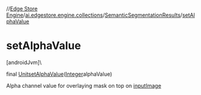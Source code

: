 //[Edge Store Engine](../../../index.md)/[ai.edgestore.engine.collections](../index.md)/[SemanticSegmentationResults](index.md)/[setAlphaValue](set-alpha-value.md)

# setAlphaValue

[androidJvm]\

final [Unit](https://kotlinlang.org/api/latest/jvm/stdlib/kotlin/-unit/index.html)[setAlphaValue](set-alpha-value.md)([Integer](https://developer.android.com/reference/kotlin/java/lang/Integer.html)alphaValue)

Alpha channel value for overlaying mask on top on [inputImage](index.md#-326181739%2FProperties%2F-89531115)
